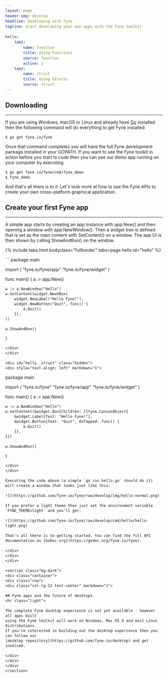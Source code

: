 ```yaml
---
layout: page
header-img: develop
headline: Developing with Fyne
tagline: Start developing your own apps with the Fyne toolkit

hello: 
    tab1:
        name: function
        title: Using Functions
        source: function
        active: 1
    tab2:
        name: struct
        title: Using Structs
        source: struct
---
```


<section class="bg-primary" id="about">
<div class="container">
<div class="row">
<div class="col-lg-12 text-center" markdown="1">

## Downloading
<hr class="light">

If you are using Windows, macOS or Linux and already have [Go](https://golang.org) installed then the following command will do everything to get Fyne installed:

    $ go get fyne.io/fyne

Once that command completes you will have the full Fyne development package installed
in your GOPATH. If you want to see the Fyne toolkit in action before you start to code
then you can see our demo app running on your computer by executing:

    $ go get fyne.io/fyne/cmd/fyne_demo
    $ fyne_demo

And that's all there is to it. Let's look more at how to use the Fyne APIs to create your own cross-platform graphical application.

</div>
</div>
</div>
</section>

<div class="container">
<div class="row">
<div class="col-lg-12 text-center" markdown="1">

## Create your first Fyne app
---

A simple app starts by creating an app instance with app.New() and then opening a window with app.NewWindow(). Then a widget tree is defined that is set as the main content with SetContent() on a window. The app UI is then shown by calling ShowAndRun() on the window.

{% include tabs.html bodyclass="fullborder" tabs=page.hello id="hello" %}

<div id="hello__function" class="hidden">
<div style="text-align: left" markdown="1">
```
package main

import (
	"fyne.io/fyne/app"
	"fyne.io/fyne/widget"
)

func main() {
	a := app.New()

	w := a.NewWindow("Hello")
	w.SetContent(widget.NewVBox(
		widget.NewLabel("Hello Fyne!"),
		widget.NewButton("Quit", func() {
			a.Quit()
		}),
	))

	w.ShowAndRun()
}
```
</div>
</div>

<div id="hello__struct" class="hidden">
<div style="text-align: left" markdown="1">
```
package main

import (
	"fyne.io/fyne"
	"fyne.io/fyne/app"
	"fyne.io/fyne/widget"
)

func main() {
	a := app.New()

	w := a.NewWindow("Hello")
	w.SetContent(&widget.Box{Children: []fyne.CanvasObject{
		&widget.Label{Text: "Hello Fyne!"},
		&widget.Button{Text: "Quit", OnTapped: func() {
			a.Quit()
		}},
	}})

	w.ShowAndRun()
}
```
</div>
</div>

Executing the code above (a simple `go run hello.go` should do it) will create a window that looks just like this:

![](https://github.com/fyne-io/fyne/raw/develop/img/hello-normal.png)

If you prefer a light theme then just set the environment variable `FYNE_THEME=light` and you'll get:

![](https://github.com/fyne-io/fyne/raw/develop/cmd/hello/hello-light.png)

That's all there is to getting started. You can find the full API documentation on [GoDoc.org](https://godoc.org/fyne.io/fyne).

</div>
</div>
</div>

<section class="bg-dark">
<div class="container">
<div class="row">
<div class="col-lg-12 text-center" markdown="1">

## Fyne apps and the future of desktops
<hr class="light">

The complete Fyne desktop experience is not yet available - however all apps built
using the Fyne toolkit will work on Windows, Mac OS X and most Linux distributions.
If you're interested in building out the desktop experience then you can follow our
[desktop repository](https://github.com/fyne-io/desktop) and get involved.

</div>
</div>
</div>
</section>
